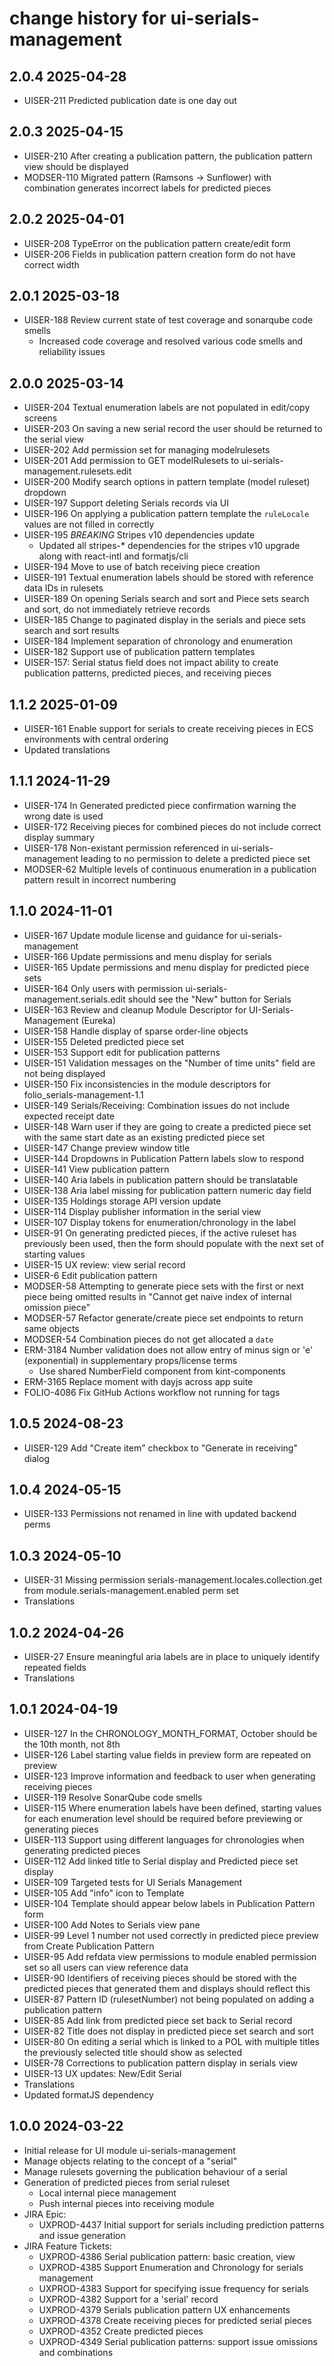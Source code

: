 # change history for ui-serials-management

## 2.0.4 2025-04-28
  * UISER-211 Predicted publication date is one day out

## 2.0.3 2025-04-15
  * UISER-210 After creating a publication pattern, the publication pattern view should be displayed
  * MODSER-110 Migrated pattern (Ramsons -> Sunflower) with combination generates incorrect labels for predicted pieces

## 2.0.2 2025-04-01
  * UISER-208 TypeError on the publication pattern create/edit form
  * UISER-206 Fields in publication pattern creation form do not have correct width

## 2.0.1 2025-03-18
  * UISER-188 Review current state of test coverage and sonarqube code smells
    * Increased code coverage and resolved various code smells and reliability issues

## 2.0.0 2025-03-14
  * UISER-204 Textual enumeration labels are not populated in edit/copy screens
  * UISER-203 On saving a new serial record the user should be returned to the serial view
  * UISER-202 Add permission set for managing modelrulesets
  * UISER-201 Add permission to GET modelRulesets to ui-serials-management.rulesets.edit
  * UISER-200 Modify search options in pattern template (model ruleset) dropdown
  * UISER-197 Support deleting Serials records via UI
  * UISER-196 On applying a publication pattern template the `ruleLocale` values are not filled in correctly
  * UISER-195 *BREAKING* Stripes v10 dependencies update
    * Updated all stripes-* dependencies for the stripes v10 upgrade along with react-intl and formatjs/cli
  * UISER-194 Move to use of batch receiving piece creation
  * UISER-191 Textual enumeration labels should be stored with reference data IDs in rulesets
  * UISER-189 On opening Serials search and sort and Piece sets search and sort, do not immediately retrieve records
  * UISER-185 Change to paginated display in the serials and piece sets search and sort results
  * UISER-184 Implement separation of chronology and enumeration
  * UISER-182 Support use of publication pattern templates
  * UISER-157: Serial status field does not impact ability to create publication patterns, predicted pieces, and receiving pieces

## 1.1.2 2025-01-09
  * UISER-161 Enable support for serials to create receiving pieces in ECS environments with central ordering
  * Updated translations

## 1.1.1 2024-11-29
  * UISER-174 In Generated predicted piece confirmation warning the wrong date is used
  * UISER-172 Receiving pieces for combined pieces do not include correct display summary
  * UISER-178 Non-existant permission referenced in ui-serials-management leading to no permission to delete a predicted piece set
  * MODSER-62 Multiple levels of continuous enumeration in a publication pattern result in incorrect numbering

## 1.1.0 2024-11-01
  * UISER-167 Update module license and guidance for ui-serials-management
  * UISER-166 Update permissions and menu display for serials
  * UISER-165 Update permissions and menu display for predicted piece sets
  * UISER-164 Only users with permission ui-serials-management.serials.edit should see the "New" button for Serials
  * UISER-163 Review and cleanup Module Descriptor for UI-Serials-Management (Eureka)
  * UISER-158 Handle display of sparse order-line objects
  * UISER-155 Deleted predicted piece set
  * UISER-153 Support edit for publication patterns
  * UISER-151 Validation messages on the "Number of time units" field are not being displayed
  * UISER-150 Fix inconsistencies in the module descriptors for folio_serials-management-1.1
  * UISER-149 Serials/Receiving: Combination issues do not include expected receipt date
  * UISER-148 Warn user if they are going to create a predicted piece set with the same start date as an existing predicted piece set
  * UISER-147 Change preview window title
  * UISER-144 Dropdowns in Publication Pattern labels slow to respond
  * UISER-141 View publication pattern
  * UISER-140 Aria labels in publication pattern should be translatable
  * UISER-138 Aria label missing for publication pattern numeric day field
  * UISER-135 Holdings storage API version update
  * UISER-114 Display publisher information in the serial view
  * UISER-107 Display tokens for enumeration/chronology in the label
  * UISER-91 On generating predicted pieces, if the active ruleset has previously been used, then the form should populate with the next set of starting values
  * UISER-15 UX review: view serial record
  * UISER-6 Edit publication pattern
  * MODSER-58 Attempting to generate piece sets with the first or next piece being omitted results in "Cannot get naive index of internal omission piece"
  * MODSER-57 Refactor generate/create piece set endpoints to return same objects
  * MODSER-54 Combination pieces do not get allocated a `date`
  * ERM-3184 Number validation does not allow entry of minus sign or 'e' (exponential) in supplementary props/license terms
    * Use shared NumberField component from kint-components
  * ERM-3165 Replace moment with dayjs across app suite
  * FOLIO-4086 Fix GitHub Actions workflow not running for tags

## 1.0.5 2024-08-23
  * UISER-129 Add "Create item" checkbox to "Generate in receiving" dialog

## 1.0.4 2024-05-15
  * UISER-133 Permissions not renamed in line with updated backend perms

## 1.0.3 2024-05-10
  * UISER-31 Missing permission serials-management.locales.collection.get from module.serials-management.enabled perm set
  * Translations

## 1.0.2 2024-04-26
  * UISER-27 Ensure meaningful aria labels are in place to uniquely identify repeated fields
  * Translations

## 1.0.1 2024-04-19
  * UISER-127 In the CHRONOLOGY_MONTH_FORMAT, October should be the 10th month, not 8th
  * UISER-126 Label starting value fields in preview form are repeated on preview
  * UISER-123 Improve information and feedback to user when generating receiving pieces
  * UISER-119 Resolve SonarQube code smells
  * UISER-115 Where enumeration labels have been defined, starting values for each enumeration level should be required before previewing or generating pieces
  * UISER-113 Support using different languages for chronologies when generating predicted pieces
  * UISER-112 Add linked title to Serial display and Predicted piece set display
  * UISER-109 Targeted tests for UI Serials Management
  * UISER-105 Add "info" icon to Template 
  * UISER-104 Template should appear below labels in Publication Pattern form
  * UISER-100 Add Notes to Serials view pane
  * UISER-99 Level 1 number not used correctly in predicted piece preview from Create Publication Pattern
  * UISER-95 Add refdata view permissions to module enabled permission set so all users can view reference data
  * UISER-90 Identifiers of receiving pieces should be stored with the predicted pieces that generated them and displays should reflect this
  * UISER-87 Pattern ID (rulesetNumber) not being populated on adding a publication pattern
  * UISER-85 Add link from predicted piece set back to Serial record
  * UISER-82 Title does not display in predicted piece set search and sort
  * UISER-80 On editing a serial which is linked to a POL with multiple titles the previously selected title should show as selected
  * UISER-78 Corrections to publication pattern display in serials view
  * UISER-13 UX updates: New/Edit Serial
  * Translations
  * Updated formatJS dependency

## 1.0.0 2024-03-22
  * Initial release for UI module ui-serials-management
  * Manage objects relating to the concept of a "serial"
  * Manage rulesets governing the publication behaviour of a serial
  * Generation of predicted pieces from serial ruleset
    * Local internal piece management
    * Push internal pieces into receiving module
  * JIRA Epic:
    * UXPROD-4437	Initial support for serials including prediction patterns and issue generation
  * JIRA Feature Tickets:
    * UXPROD-4386	Serial publication pattern: basic creation, view
    * UXPROD-4385	Support Enumeration and Chronology for serials management
    * UXPROD-4383	Support for specifying issue frequency for serials
    * UXPROD-4382	Support for a 'serial' record
    * UXPROD-4379	Serials publication pattern UX enhancements
    * UXPROD-4378	Create receiving pieces for predicted serial pieces
    * UXPROD-4352	Create predicted pieces
    * UXPROD-4349	Serial publication patterns: support issue omissions and combinations
